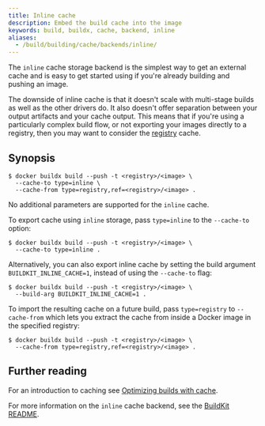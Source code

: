 ```yaml
---
title: Inline cache
description: Embed the build cache into the image
keywords: build, buildx, cache, backend, inline
aliases:
  - /build/building/cache/backends/inline/
---
```


The `inline` cache storage backend is the simplest way to get an external cache
and is easy to get started using if you're already building and pushing an
image.

The downside of inline cache is that it doesn't scale with multi-stage builds
as well as the other drivers do. It also doesn't offer separation between your
output artifacts and your cache output. This means that if you're using a
particularly complex build flow, or not exporting your images directly to a
registry, then you may want to consider the [registry](./registry.md) cache.

## Synopsis

```console
$ docker buildx build --push -t <registry>/<image> \
  --cache-to type=inline \
  --cache-from type=registry,ref=<registry>/<image> .
```

No additional parameters are supported for the `inline` cache.

To export cache using `inline` storage, pass `type=inline` to the `--cache-to`
option:

```console
$ docker buildx build --push -t <registry>/<image> \
  --cache-to type=inline .
```

Alternatively, you can also export inline cache by setting the build argument
`BUILDKIT_INLINE_CACHE=1`, instead of using the `--cache-to` flag:

```console
$ docker buildx build --push -t <registry>/<image> \
  --build-arg BUILDKIT_INLINE_CACHE=1 .
```

To import the resulting cache on a future build, pass `type=registry` to
`--cache-from` which lets you extract the cache from inside a Docker image in
the specified registry:

```console
$ docker buildx build --push -t <registry>/<image> \
  --cache-from type=registry,ref=<registry>/<image> .
```

## Further reading

For an introduction to caching see [Optimizing builds with cache](../index.md).

For more information on the `inline` cache backend, see the
[BuildKit README](https://github.com/moby/buildkit#inline-push-image-and-cache-together).

